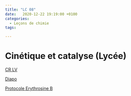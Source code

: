 ```yaml
---
title: "LC 08"
date:   2020-12-22 19:19:00 +0100
categories:
  - Leçons de chimie
tags:

---
```

# Cinétique et catalyse (Lycée)

[CR LV](/assets/pdf/LC08.pdf)

<object class="pdf fitvidsignore" data="/assets/pdf/LC08.pdf" type="application/pdf"></object>

<a href="/assets/pptx/LC08.pptx" download>Diapo</a>

<a href="/assets/pdf/décoloration_erythrosineB.pdf" download>Protocole Erythrosine B</a>


